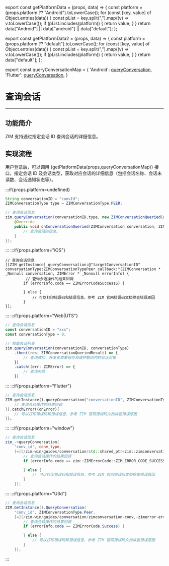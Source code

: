 export const getPlatformData = (props, data) => {
    const platform = (props.platform ?? "Android").toLowerCase();
    for (const [key, value] of Object.entries(data)) {
        const pList = key.split(",").map((v) => v.toLowerCase());
        if (pList.includes(platform)) {
            return value;
        }
    }
    return data["Android"] || data["android"] || data["default"];
};

export const getPlatformData2 = (props, data) => {
    const platform = (props.platform ?? "default").toLowerCase();
    for (const [key, value] of Object.entries(data)) {
        const pList = key.split(",").map((v) => v.toLowerCase());
        if (pList.includes(platform)) {
            return value;
        }
    }
    return data["default"];
};

export const queryConversationMap = {
  'Android': <a href="@queryConversation" target='_blank'>queryConversation</a>,
  'Flutter': <a href="https://pub.dev/documentation/zego_zim/latest/zego_zim/ZIM/queryConversation.html" target='_blank'>queryConversation</a>,
}



# 查询会话

- - -

## 功能简介

ZIM 支持通过指定会话 ID 查询会话的详细信息。

## 实现流程

用户登录后，可以调用 {getPlatformData(props,queryConversationMap)} 接口，指定会话 ID 及会话类型，获取对应会话的详细信息（包括会话名称、会话未读数、会话通知状态等）。

:::if{props.platform=undefined}
```java
String conversationID = "convId";
ZIMConversationType type = ZIMConversationType.PEER;

// 查询会话信息
zim.queryConversation(conversationID,type, new ZIMConversationQueriedCallback() {
    @Override
    public void onConversationQueried(ZIMConversation conversation, ZIMError errorInfo) {
        // 查询会话的信息。
    }
});

```

:::
:::if{props.platform="iOS"}
```objc
// 查询会话信息
[[ZIM getInstance] queryConversation:@"targetConversationID" conversationType:ZIMConversationTypePeer callback:^(ZIMConversation * _Nonnull conversation, ZIMError * _Nonnull errorInfo) {
         // 查询会话操作的结果回调
        if (errorInfo.code == ZIMErrorCodeSuccessS) {
            
        } else {
            // 可以打印错误码和错误信息，参考 ZIM 官网错误码文档排查错误原因
        }
}];

```
:::
:::if{props.platform="Web|UTS"}
```typescript
// 查询会话信息
const conversationID = "xxx";
const conversationType = 0;

// 拉取会话列表
zim.queryConversation(conversationID, conversationType)
    .then((res: ZIMConversationQueriedResult) => {
        // 查询成功，开发者需要保存和维护数组内的会话对象
    })
    .catch((err: ZIMError) => {
        // 查询失败
    })
```
:::
:::if{props.platform="Flutter"}
```dart
// 查询会话信息
ZIM.getInstance().queryConversation("conversationID", ZIMConversationType.peer).then((value){
    // 查询会话操作的结果回调
}).catchError((onError){
    // 可以打印错误码和错误信息，参考 ZIM 官网错误码文档排查错误原因
});
```
:::
:::if{props.platform="window"}
```cpp
// 查询会话信息
zim_->queryConversation(
    "conv_id", conv_type,
    [=](/zim-win/guides/conversation/std::shared_ptr<zim::zimconversation>-conv,-const-zim::zimerror-&errorinfo) {
        // 查询会话操作的结果回调
        if (errorInfo.code == zim::ZIMErrorCode::ZIM_ERROR_CODE_SUCCESS) {

        } else {
            // 可以打印错误码和错误信息，参考 ZIM 官网错误码文档排查错误原因
        }
    });
```
:::
:::if{props.platform="U3d"}
```cs
// 查询会话信息
ZIM.GetInstance().QueryConversation(
    "conv_id", ZIMConversationType.Peer,
    [=](/zim-win/guides/conversation/zimconversation-conv,-zimerror-errorinfo) {
        // 查询会话操作的结果回调
        if (errorInfo.code == ZIMErrorCode.Success) {

        } else {
            // 可以打印错误码和错误信息，参考 ZIM 官网错误码文档排查错误原因
        }
    });
```
:::

<Content platform="window" />